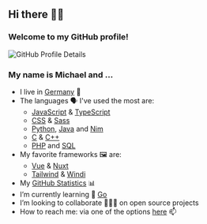 ## Hi there 👋🏻

### Welcome to my GitHub profile!

![GitHub Profile Details](https://github-profile-summary-cards.vercel.app/api/cards/profile-details?username=mhrstmnn&theme=default)

<!--
**mhrstmnn/mhrstmnn** is a ✨ _special_ ✨ repository because its `README.md` (this file) appears on your GitHub profile.

Here are some ideas to get you started:

- 🔭 I’m currently working on ...
- 🌱 I’m currently learning ...
- 👯 I’m looking to collaborate on ...
- 🤔 I’m looking for help with ...
- 💬 Ask me about ...
- 📫 How to reach me: ...
- 😄 Pronouns: ...
- ⚡ Fun fact: ...
-->

### My name is Michael and …

- I live in [Germany](https://goo.gl/maps/K9EeGfAKvvNEEACPA) 📍
- The languages 🗣️ I've used the most are:
  - [JavaScript](https://en.wikipedia.org/wiki/JavaScript) & [TypeScript](https://www.typescriptlang.org)
  - [CSS](https://en.wikipedia.org/wiki/CSS) & [Sass](https://sass-lang.com)
  - [Python](https://www.python.org),
    [Java](https://en.wikipedia.org/wiki/Java_(programming_language)) and
    [Nim](https://nim-lang.org)
  - [C](https://en.wikipedia.org/wiki/The_C_Programming_Language) & [C++](https://en.wikipedia.org/wiki/C%2B%2B)
  - [PHP](https://www.php.net) and
    [SQL](https://en.wikipedia.org/wiki/SQL)
- My favorite frameworks 🖼 are:
  - [Vue](https://vuejs.org) & [Nuxt](https://nuxtjs.org)
  - [Tailwind](https://tailwindcss.com) & [Windi](https://windicss.org)
- My [GitHub Statistics](GitHub_Statistics.md) 📊
- I’m currently learning 🌱 [Go](https://go.dev)
- I’m looking to collaborate 👨🏻‍💻 on open source projects
- How to reach me: via one of the options [here](https://links.hrstmnn.de) 📫
<!-- - ![Twitter Follow](https://img.shields.io/twitter/follow/mhrstmnn?style=social) 🐦 -->
